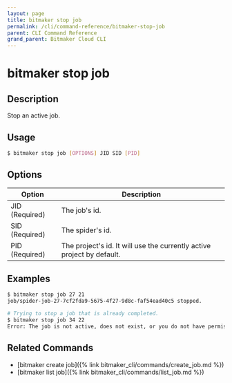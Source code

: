 ```yaml
---
layout: page
title: bitmaker stop job
permalink: /cli/command-reference/bitmaker-stop-job
parent: CLI Command Reference
grand_parent: Bitmaker Cloud CLI
---
```


# bitmaker stop job

## Description

Stop an active job.

## Usage

```bash
$ bitmaker stop job [OPTIONS] JID SID [PID]
```

## Options

|Option|Description|
| ---- | --------- |
|JID (Required)|The job's id.|
|SID (Required)|The spider's id.|
|PID (Required)|The project's id. It will use the currently active project by default.|

## Examples

```bash
$ bitmaker stop job 27 21
job/spider-job-27-7cf2fda9-5675-4f27-9d8c-faf54ead40c5 stopped.

# Trying to stop a job that is already completed.
$ bitmaker stop job 34 22
Error: The job is not active, does not exist, or you do not have permission to perform this action.
```

## Related Commands

- [bitmaker create job]({% link bitmaker_cli/commands/create_job.md %})
- [bitmaker list job]({% link bitmaker_cli/commands/list_job.md %})
